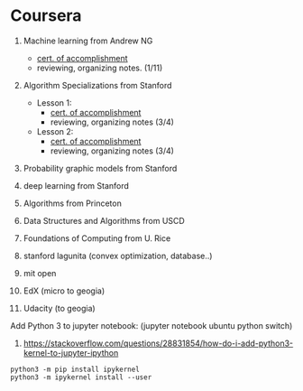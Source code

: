 # Coursera


1. Machine learning from Andrew NG
    - [cert. of accomplishment](https://www.coursera.org/account/accomplishments/certificate/BUX4LZ6BC2TH)
    - reviewing, organizing notes. (1/11)

2. Algorithm Specializations from Stanford
    - Lesson 1:
      - [cert. of accomplishment](https://www.coursera.org/account/accomplishments/certificate/H3G7HVQ5JCTD)
      - reviewing, organizing notes (3/4)
    - Lesson 2:
      - [cert. of accomplishment](https://www.coursera.org/account/accomplishments/certificate/G9V9YMHVAD4A)
      - reviewing, organizing notes (3/4)
      
      

3. Probability graphic models from Stanford

4. deep learning from Stanford

5. Algorithms from Princeton

6. Data Structures and Algorithms from USCD

7. Foundations of Computing from U. Rice

8. stanford lagunita (convex optimization, database..)

9. mit open

10. EdX (micro to geogia)

11. Udacity (to geogia)


Add Python 3 to jupyter notebook: (jupyter notebook ubuntu python switch)
1. https://stackoverflow.com/questions/28831854/how-do-i-add-python3-kernel-to-jupyter-ipython
```
python3 -m pip install ipykernel
python3 -m ipykernel install --user
```
####
